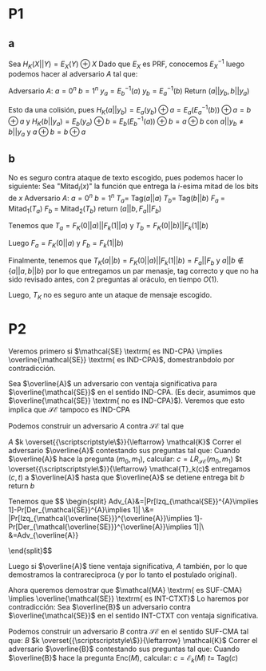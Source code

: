 # P1
## a
Sea $H_K(X||Y) = E_X(Y)\oplus X$
Dado que $E_X$ es PRF, conocemos $E_X^{-1}$
luego podemos hacer al adversario $A$ tal que:

Adversario $A$:
	$a = 0^n$
	$b = 1^n$
	$y_a = E_b^{-1}(a)$
	$y_b = E_a^{-1}(b)$ 
	Return ($a||y_b, b||y_a$)

Esto da una colisión, pues 
$H_K(a||y_b) = E_a(y_b)\oplus a = E_a(E_a^{-1}(b))\oplus a = b \oplus a$
y
$H_K(b||y_a) = E_b(y_a)\oplus b = E_b(E_b^{-1}(a))\oplus b = a \oplus b$
con
$a||y_b \ne b||y_a$ y $a\oplus b = b\oplus a$ 

## b
No es seguro contra ataque de texto escogido, pues podemos hacer lo siguiente:
Sea "Mitad$_i$($x$)" la función que entrega la $i$-esima mitad de los bits de $x$
Adversario $A$:
	$a = 0^n$
	$b = 1^n$
	$T_a =$ Tag($a||a$)
	$T_b =$ Tag($b||b$)
	$F_a$ = Mitad$_1$($T_a$)
	$F_b$ = Mitad$_2$($T_b$)
	return ($a||b, F_a||F_b$)

Tenemos que 
$T_a = F_K(0||a)||F_k(1||a)$
y
$T_b = F_K(0||b)||F_k(1||b)$

Luego
$F_a = F_K(0||a)$
y
$F_b = F_k(1||b)$

Finalmente, tenemos que 
$T_K(a||b) = F_K(0||a)||F_k(1||b) = F_a||F_b$
y $a||b \notin \{a||a, b||b\}$
por lo que entregamos un par menasje, tag correcto y que no ha sido revisado antes, con 2 preguntas al oráculo, en tiempo $O(1)$.

Luego, $T_K$ no es seguro ante un ataque de mensaje escogido.

# P2

Veremos primero si $\mathcal{SE} \textrm{ es IND-CPA} \implies \overline{\mathcal{SE}} \textrm{ es IND-CPA}$, domestranbdolo por contradicción.

Sea $\overline{A}$ un adversario con ventaja significativa para $\overline{\mathcal{SE}}$ en el sentido IND-CPA. (Es decir, asumimos que $\overline{\mathcal{SE}} \textrm{ no es IND-CPA}$). Veremos que esto implica que $\mathcal{SE}$ tampoco es $\textrm{IND-CPA}$


Podemos construir un adversario $A$ contra $\mathcal{SE}$ tal que

$A$
	$k \overset{{\scriptscriptstyle\$}}{\leftarrow} \mathcal{K}$
	Correr el adversario $\overline{A}$ contestando sus preguntas tal que:
		Cuando $\overline{A}$ hace la pregunta ($m_0, m_1$), calcular:
		$c = LR_{\mathcal{SE}}(m_0, m_1)$
		$t \overset{{\scriptscriptstyle\$}}{\leftarrow} \mathcal{T}_k(c)$
		entregamos $(c, t)$ a $\overline{A}$
		hasta que $\overline{A}$ se detiene entrega bit $b$
	return $b$

Tenemos que 
$$
\begin{split}
Adv_{A}&=|Pr[Izq_{\mathcal{SE}}^{A}\implies 1]-Pr[Der_{\mathcal{SE}}^{A}\implies 1]| \\&= |Pr[Izq_{\mathcal{\overline{SE}}}^{\overline{A}}\implies 1]-Pr[Der_{\mathcal{\overline{SE}}}^{\overline{A}}\implies 1]|\\ &=Adv_{\overline{A}}

\end{split}$$

Luego si $\overline{A}$ tiene ventaja significativa, $A$ también, por lo que demostramos la contrareciproca (y por lo tanto el postulado original).

Ahora queremos demostrar que $\mathcal{MA} \textrm{ es SUF-CMA} \implies \overline{\mathcal{SE}} \textrm{ es INT-CTXT}$
Lo haremos por contradicción:
Sea $\overline{B}$ un adversario contra $\overline{\mathcal{SE}}$ en el sentido $\textrm{INT-CTXT}$ con ventaja significativa.

Podemos construir un adversario $B$ contra $\mathcal{SE}$ en el sentido $\textrm{SUF-CMA}$ tal que:
$B$
	$k \overset{{\scriptscriptstyle\$}}{\leftarrow} \mathcal{K}$
	Correr el adversario $\overline{B}$ contestando sus preguntas tal que:
		Cuando $\overline{B}$ hace la pregunta Enc($M$), calcular:
		$c = \mathcal{E}_k(M)$
		$t =$ Tag($c$)
	
